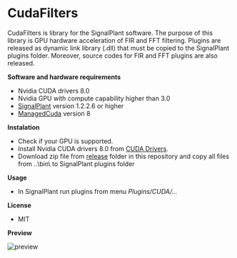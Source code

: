 # CudaFilters

CudaFilters is library for the SignalPlant software. The purpose of this library is GPU hardware acceleration of FIR and FFT filtering.
Plugins are released as dynamic link library (.dll) that must be copied to the SignalPlant plugins folder.
Moreover, source codes for FIR and FFT plugins are also released.

**Software and hardware requirements**
- Nvidia CUDA drivers 8.0
- Nvidia GPU with compute capability higher than 3.0
- [SignalPlant](https://signalplant.codeplex.com/) version 1.2.2.6 or higher 
- [ManagedCuda](https://github.com/kunzmi/managedCuda) version 8


**Instalation**
  - Check if your GPU is supported. 
  - Install Nvidia CUDA drivers 8.0 from [CUDA Drivers](https://developer.nvidia.com/cuda-downloads).  
  - Download zip file from [release](https://github.com/xnejed07/CudaFilters/releases) folder in this repository and copy all files from ..\bin\ to SignalPlant plugins folder


**Usage**
  - In SignalPlant run plugins from menu *Plugins/CUDA/...*

**License**
- MIT

**Preview**

![preview](https://github.com/xnejed07/CudaFilters/blob/master/preview.jpg)
